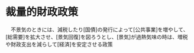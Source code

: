# 裁量的財政政策
　不景気のときには、減税したり[国債]の発行によって[公共事業]を増やして、[総需要]を拡大させ、[景気回復]を図ろうとし、[景気]が過熱気味の時は、増税や財政支出を減らして[経済]を安定させる政策
